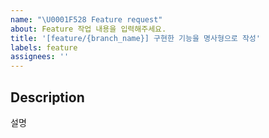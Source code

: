 ```yaml
---
name: "\U0001F528 Feature request"
about: Feature 작업 내용을 입력해주세요.
title: '[feature/{branch_name}] 구현한 기능을 명사형으로 작성'
labels: feature
assignees: ''
---
```


## Description

설명
